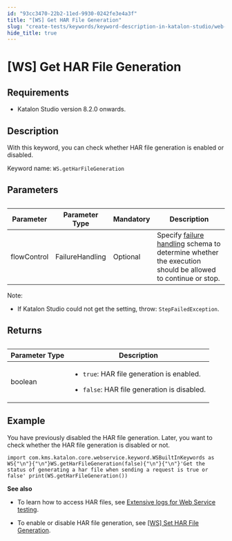```yaml
---
id: "93cc3470-22b2-11ed-9930-0242fe3e4a3f"
title: "[WS] Get HAR File Generation"
slug: "create-tests/keywords/keyword-description-in-katalon-studio/web-service-keywords/ws-get-har-file-generation"
hide_title: true
---
```


# <a id="id_0" class="anchor_top_offset"/><a id="ariaid-title1" class="anchor_top_offset"/>[WS] Get HAR File Generation


## Requirements

<div xmlns="http://www.w3.org/1999/xhtml" className="p"><ul className="ul"><li className="li"><p className="p">Katalon Studio version 8.2.0 onwards.</p></li></ul></div>

## <a id="id_0__id_1" class="anchor_top_offset"/>Description

<p xmlns="http://www.w3.org/1999/xhtml" className="p">With this keyword, you can check whether HAR file generation is enabled or disabled.</p> 
<p xmlns="http://www.w3.org/1999/xhtml" className="p">Keyword name: <code className="ph codeph">WS.getHarFileGeneration</code></p> 

## Parameters

<div xmlns="http://www.w3.org/1999/xhtml" className="p"><table className="table anchor_top_offset" id="id_0__9521488e-237a-43f9-adda-b006fd9efa0c"><caption /><colgroup><col /><col /><col /><col /></colgroup><thead className="thead"><tr className><th className="entry anchor_top_offset" id="id_0__9521488e-237a-43f9-adda-b006fd9efa0c__entry__1">Parameter</th><th className="entry anchor_top_offset" id="id_0__9521488e-237a-43f9-adda-b006fd9efa0c__entry__2">Parameter Type </th><th className="entry anchor_top_offset" id="id_0__9521488e-237a-43f9-adda-b006fd9efa0c__entry__3">Mandatory </th><th className="entry anchor_top_offset" id="id_0__9521488e-237a-43f9-adda-b006fd9efa0c__entry__4">Description</th></tr></thead><tbody className="tbody"><tr className><td className="entry" headers="id_0__9521488e-237a-43f9-adda-b006fd9efa0c__entry__1 id_0__9521488e-237a-43f9-adda-b006fd9efa0c__entry__2 id_0__9521488e-237a-43f9-adda-b006fd9efa0c__entry__3 id_0__9521488e-237a-43f9-adda-b006fd9efa0c__entry__4 " rowSpan={1} colSpan={1}>flowControl</td><td className="entry" headers="id_0__9521488e-237a-43f9-adda-b006fd9efa0c__entry__1 id_0__9521488e-237a-43f9-adda-b006fd9efa0c__entry__2 id_0__9521488e-237a-43f9-adda-b006fd9efa0c__entry__3 id_0__9521488e-237a-43f9-adda-b006fd9efa0c__entry__4 " rowSpan={1} colSpan={1}>FailureHandling</td><td className="entry" headers="id_0__9521488e-237a-43f9-adda-b006fd9efa0c__entry__1 id_0__9521488e-237a-43f9-adda-b006fd9efa0c__entry__2 id_0__9521488e-237a-43f9-adda-b006fd9efa0c__entry__3 id_0__9521488e-237a-43f9-adda-b006fd9efa0c__entry__4 " rowSpan={1} colSpan={1}>Optional</td><td className="entry" headers="id_0__9521488e-237a-43f9-adda-b006fd9efa0c__entry__1 id_0__9521488e-237a-43f9-adda-b006fd9efa0c__entry__2 id_0__9521488e-237a-43f9-adda-b006fd9efa0c__entry__3 id_0__9521488e-237a-43f9-adda-b006fd9efa0c__entry__4 ">Specify <a className="xref" href="/docs/maintain/configure-failure-handling-settings-in-katalon-studio">failure handling</a> schema to determine whether the execution should be allowed to continue or stop.</td></tr></tbody></table></div>
<div xmlns="http://www.w3.org/1999/xhtml" className="p"><div className="note note note_note"><span className="note__title">Note:</span> <ul className="ul"><li className="li"><p className="p">If Katalon Studio could not get the setting, throw: <code className="ph codeph">StepFailedException</code>.</p></li></ul></div></div>

## Returns

<div xmlns="http://www.w3.org/1999/xhtml" className="p"><table className="table anchor_top_offset" id="id_0__5601ecb5-887b-4870-97d6-7a04f583ba4c"><caption /><colgroup><col /><col /></colgroup><thead className="thead"><tr className><th className="entry anchor_top_offset" id="id_0__5601ecb5-887b-4870-97d6-7a04f583ba4c__entry__1">Parameter Type</th><th className="entry anchor_top_offset" id="id_0__5601ecb5-887b-4870-97d6-7a04f583ba4c__entry__2"> Description</th></tr></thead><tbody className="tbody"><tr className><td className="entry" headers="id_0__5601ecb5-887b-4870-97d6-7a04f583ba4c__entry__1 id_0__5601ecb5-887b-4870-97d6-7a04f583ba4c__entry__2 " rowSpan={1} colSpan={1}>boolean</td><td className="entry" headers="id_0__5601ecb5-887b-4870-97d6-7a04f583ba4c__entry__1 id_0__5601ecb5-887b-4870-97d6-7a04f583ba4c__entry__2 " rowSpan={1} colSpan={1}><ul className="ul"><li className="li"><code className="ph codeph">true</code>: HAR file generation is enabled.</li></ul><ul className="ul"><li className="li"><code className="ph codeph">false</code>: HAR file generation is disabled.</li></ul></td></tr></tbody></table></div>

## Example

<p xmlns="http://www.w3.org/1999/xhtml" className="p">You have previously disabled the HAR file generation. Later, you want to check whether the HAR file generation is disabled or not.</p> 
<div xmlns="http://www.w3.org/1999/xhtml" className="p"><pre className="pre codeblock"><code>import com.kms.katalon.core.webservice.keyword.WSBuiltInKeywords as WS{"\n"}{"\n"}WS.getHarFileGeneration(false){"\n"}{"\n"}'Get the status of generating a har file when sending a request is true or false' print(WS.getHarFileGeneration())</code></pre></div>
<div xmlns="http://www.w3.org/1999/xhtml" className="sectiondiv"><strong className="ph b">See also</strong><ul className="ul"><li className="li"><p className="p">To learn how to access HAR files, see <a className="xref" href="/docs/analyze/reports/view-test-reports/view-test-reports-in-katalon-studio/view-and-customize-execution-log-in-katalon-studio#id_6">Extensive logs for Web Service testing</a>.</p></li><li className="li"><p className="p">To enable or disable HAR file generation, see <a className="xref" href="/docs/create-tests/keywords/keyword-description-in-katalon-studio/web-service-keywords/ws-set-har-file-generation">[WS] Set HAR File Generation</a>.</p></li></ul></div>
